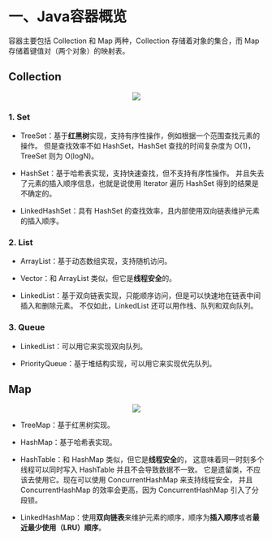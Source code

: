 # 一、Java容器概览

容器主要包括 Collection 和 Map 两种，Collection 存储着对象的集合，而 Map 存储着键值对（两个对象）的映射表。

## Collection

<div align="center"> <img src="https://gitee.com/duhouan/ImagePro/raw/master/java-notes/java//VP6n3i8W48Ptde8NQ9_0eSR5eOD6uqx.png"/> </div>

### 1. Set

- TreeSet：基于**红黑树**实现，支持有序性操作，例如根据一个范围查找元素的操作。
但是查找效率不如 HashSet，HashSet 查找的时间复杂度为 O(1)，TreeSet 则为 O(logN)。

- HashSet：基于哈希表实现，支持快速查找，但不支持有序性操作。
并且失去了元素的插入顺序信息，也就是说使用 Iterator 遍历 HashSet 得到的结果是不确定的。

- LinkedHashSet：具有 HashSet 的查找效率，且内部使用双向链表维护元素的插入顺序。

### 2. List

- ArrayList：基于动态数组实现，支持随机访问。

- Vector：和 ArrayList 类似，但它是**线程安全**的。

- LinkedList：基于双向链表实现，只能顺序访问，但是可以快速地在链表中间插入和删除元素。
不仅如此，LinkedList 还可以用作栈、队列和双向队列。

### 3. Queue

- LinkedList：可以用它来实现双向队列。

- PriorityQueue：基于堆结构实现，可以用它来实现优先队列。

## Map

<div align="center"> <img src="https://gitee.com/duhouan/ImagePro/raw/master/java-notes/java/SoWkIImgAStDuUBAp2j9BKfBJ4vLy4q.png"/> </div>

- TreeMap：基于红黑树实现。

- HashMap：基于哈希表实现。

- HashTable：和 HashMap 类似，但它是**线程安全**的，
这意味着同一时刻多个线程可以同时写入 HashTable 并且不会导致数据不一致。
它是遗留类，不应该去使用它。现在可以使用 ConcurrentHashMap 来支持线程安全，
并且 ConcurrentHashMap 的效率会更高，因为 ConcurrentHashMap 引入了分段锁。

- LinkedHashMap：使用**双向链表**来维护元素的顺序，顺序为**插入顺序**或者**最近最少使用（LRU）顺序**。